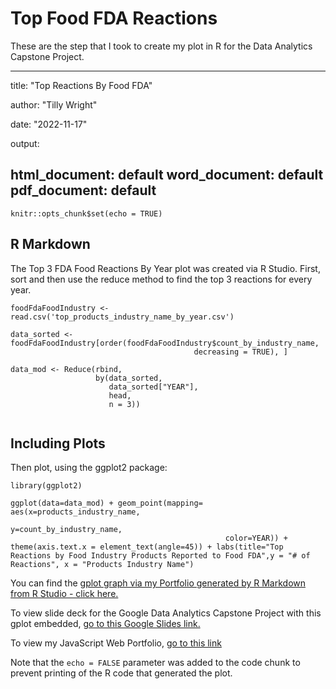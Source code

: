 # Top Food FDA Reactions
These are the step that I took to create my plot in R for the Data Analytics Capstone Project.

---
title: "Top Reactions By Food FDA"

author: "Tilly Wright"

date: "2022-11-17"

output:

  html_document: default
  word_document: default
  pdf_document: default
---

```{r setup, include=FALSE}
knitr::opts_chunk$set(echo = TRUE)
```

## R Markdown

The Top 3 FDA Food Reactions By Year plot was created via R Studio. First, sort and then use the reduce method to find the top 3 reactions for every year.


```{r plotting}
foodFdaFoodIndustry <- read.csv('top_products_industry_name_by_year.csv')

data_sorted <- foodFdaFoodIndustry[order(foodFdaFoodIndustry$count_by_industry_name,
                                         decreasing = TRUE), ]

data_mod <- Reduce(rbind,
                   by(data_sorted,
                      data_sorted["YEAR"],
                      head,
                      n = 3))


```

## Including Plots

Then plot, using the ggplot2 package:

```{r ggplot2, echo=FALSE}
library(ggplot2)

ggplot(data=data_mod) + geom_point(mapping= aes(x=products_industry_name,
                                                y=count_by_industry_name,
                                                color=YEAR)) + theme(axis.text.x = element_text(angle=45)) + labs(title="Top Reactions by Food Industry Products Reported to Food FDA",y = "# of Reactions", x = "Products Industry Name")

```
You can find the [gplot graph via my Portfolio generated by R Markdown from R Studio - click here.](https://tillywright.com/images/top_reactions_by_food_fda_rmarkdown.html)

To view slide deck for the Google Data Analytics Capstone Project with this gplot embedded, [go to this Google Slides link.](https://docs.google.com/presentation/d/1bAmWur7bIPNSrVIV5aIlh5wk0WmRkIOCUIAI8PK-wTU/edit?usp=sharing)

To view my JavaScript Web Portfolio, [go to this link](https://tillywright.com)

Note that the `echo = FALSE` parameter was added to the code chunk to prevent printing of the R code that generated the plot.

